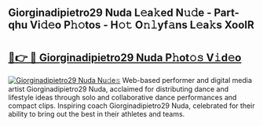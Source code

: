 ## Giorginadipietro29 Nuda L𝚎a𝚔ed N𝚞𝚍e - Part-qhu Vi𝚍𝚎o P𝚑𝚘tos - H𝚘𝚝 O𝚗𝚕yf𝚊ns L𝚎a𝚔s XooIR

# <h2><a href="http://kf3wyc.oniu.top/?m=Giorginadipietro29+Nuda">🔗👉 🔴 Giorginadipietro29 Nuda P𝚑ot𝚘𝚜 V𝚒d𝚎o</a></h2>

[![Giorginadipietro29 Nuda Nu𝚍e𝚜](https://i.imgur.com/0qMVB7G.gif)](http://kf3wyc.oniu.top/?m=Giorginadipietro29+Nuda)
Web-based performer and digital media artist Giorginadipietro29 Nuda, acclaimed for distributing dance and lifestyle ideas through solo and collaborative dance performances and compact clips. Inspiring coach Giorginadipietro29 Nuda, celebrated for their ability to bring out the best in their athletes and teams.  
